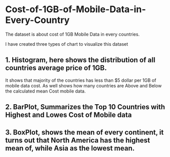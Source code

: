 # Cost-of-1GB-of-Mobile-Data-in-Every-Country
The dataset is about cost of 1GB Mobile Data in every countries.

I have created three types of chart to visualize this dataset
## 1. Histogram, here shows the distribution of all countries average price of 1GB.
   It shows that majority of the countries has less than $5 dollar per 1GB of mobile data cost.
   As well shows how many countries are Above and Below the calculated mean Cost mobile data.
## 2. BarPlot, Summarizes the Top 10 Countries with Highest and Lowes Cost of Mobile data
## 3. BoxPlot, shows the mean of every continent, it turns out that North America has the highest mean of, while Asia as the lowest mean.
      
      
